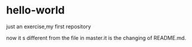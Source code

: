 # hello-world
just an exercise,my first repository

now it s different from the file in master.it is the changing of README.md.
